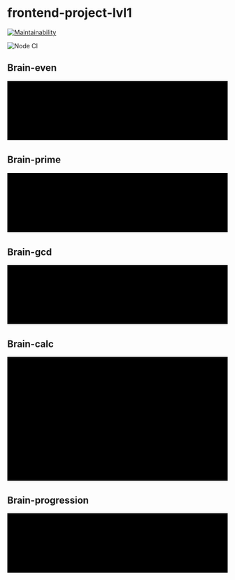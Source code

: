 # frontend-project-lvl1
[![Maintainability](https://api.codeclimate.com/v1/badges/a99a88d28ad37a79dbf6/maintainability)](https://codeclimate.com/github/codeclimate/codeclimate/maintainability)

![Node CI](https://github.com/panteslav/frontend-project-lvl1/workflows/Node%20CI/badge.svg)

## Brain-even
![](gifs/brain-even.gif)

## Brain-prime
![](gifs/brain-prime.gif)

## Brain-gcd
![](gifs/brain-gcd.gif)

## Brain-calc
![](gifs/brain-calc.gif)

## Brain-progression
![](gifs/brain-progression.gif)
